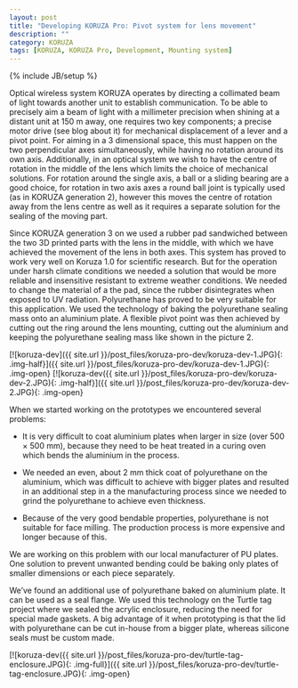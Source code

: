 ```yaml
---
layout: post
title: "Developing KORUZA Pro: Pivot system for lens movement"
description: ""
category: KORUZA
tags: [KORUZA, KORUZA Pro, Development, Mounting system]
---
```

{% include JB/setup %}

Optical wireless system KORUZA operates by directing a collimated beam of light towards another unit to establish communication. To be able to precisely aim a beam of light with a millimeter precision when shining at a distant unit at 150 m away, one requires two key components; a precise motor drive (see blog about it) for mechanical displacement of a lever and a pivot point. For aiming in a 3 dimensional space, this must happen on the two perpendicular axes simultaneously, while having no rotation around its own axis. Additionally, in an optical system we wish to have the centre of rotation in the middle of the lens which limits the choice of mechanical solutions. For rotation around the single axis, a ball or a sliding bearing are a good choice, for rotation in two axis axes a round ball joint is typically used (as in KORUZA generation 2), however this moves the centre of rotation away from the lens centre as well as it requires a separate solution for the sealing of the moving part.

Since KORUZA generation 3 on we used a rubber pad sandwiched between the two 3D printed parts with the lens in the middle, with which we have achieved the movement of the lens in both axes.  This system has proved to work very well on Koruza 1.0 for scientific research. But for the operation under harsh climate conditions we needed a solution that would be more reliable and insensitive resistant to extreme weather conditions. We needed to change the material of a the pad, since the rubber disintegrates when exposed to UV radiation. Polyurethane has proved to be very suitable for this application. We used the technology of baking the polyurethane sealing mass onto an aluminium plate. A flexible pivot point was then achieved by cutting out the ring around the lens mounting, cutting out the aluminium and keeping the polyurethane sealing mass like shown in the picture 2.

[![koruza-dev]({{ site.url }}/post_files/koruza-pro-dev/koruza-dev-1.JPG){: .img-half}]({{ site.url }}/post_files/koruza-pro-dev/koruza-dev-1.JPG){: .img-open}
[![koruza-dev({{ site.url }}/post_files/koruza-pro-dev/koruza-dev-2.JPG){: .img-half}]({{ site.url }}/post_files/koruza-pro-dev/koruza-dev-2.JPG){: .img-open}

When we started working on the prototypes we encountered several problems:
- It is very difficult to coat aluminium plates when larger in size (over 500 × 500 mm), because they need to be heat treated in a curing oven which bends the aluminium in the process.

- We needed an even, about 2 mm thick coat of polyurethane on the aluminium, which was difficult to achieve with bigger plates and resulted in an additional step in a the manufacturing process since we needed to grind the polyurethane to achieve even thickness.

- Because of the very good bendable properties, polyurethane is not suitable for face milling. The production process is more expensive and longer because of this.

We are working on this problem with our local manufacturer of PU plates. One solution to prevent unwanted bending could be baking only plates of smaller dimensions or each piece separately.

We’ve found an additional use of polyurethane baked on aluminium plate. It can be used as a seal flange. We used this technology on the Turtle tag project where we sealed the acrylic enclosure, reducing the need for special made gaskets. A big advantage of it when prototyping is that the lid with polyurethane can be cut in-house from a bigger plate, whereas silicone seals must be custom made.

[![koruza-dev({{ site.url }}/post_files/koruza-pro-dev/turtle-tag-enclosure.JPG){: .img-full}]({{ site.url }}/post_files/koruza-pro-dev/turtle-tag-enclosure.JPG){: .img-open}












